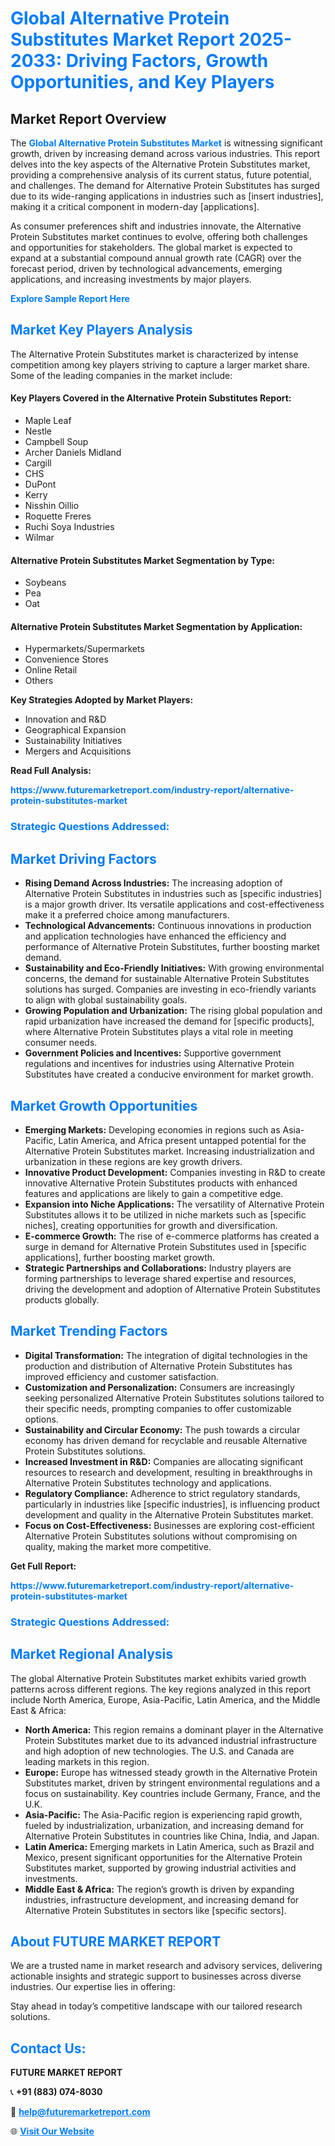 <h1 style="color: #007BFF;">Global Alternative Protein Substitutes Market Report 2025-2033: Driving Factors, Growth Opportunities, and Key Players</h1>

<section id="overview">
<h2>Market Report Overview</h2>
<p>The <a href="https://www.futuremarketreport.com/industry-report/alternative-protein-substitutes-market" style="color: #007BFF; text-decoration: none;"><strong>Global Alternative Protein Substitutes Market</strong></a> is witnessing significant growth, driven by increasing demand across various industries. This report delves into the key aspects of the Alternative Protein Substitutes market, providing a comprehensive analysis of its current status, future potential, and challenges. The demand for Alternative Protein Substitutes has surged due to its wide-ranging applications in industries such as [insert industries], making it a critical component in modern-day [applications].</p>
<p>As consumer preferences shift and industries innovate, the Alternative Protein Substitutes market continues to evolve, offering both challenges and opportunities for stakeholders. The global market is expected to expand at a substantial compound annual growth rate (CAGR) over the forecast period, driven by technological advancements, emerging applications, and increasing investments by major players.</p>
</section>

<section id="overview">
<p><a href="https://www.futuremarketreport.com/request-sample/reportId=108432" style="color: #007BFF; text-decoration: none;"><strong>Explore Sample Report Here</strong></a></p>
</section>

<section id="key-players">
<h2 style="color: #007BFF;">Market Key Players Analysis</h2>
<p>The Alternative Protein Substitutes market is characterized by intense competition among key players striving to capture a larger market share. Some of the leading companies in the market include:</p>
<h4>Key Players Covered in the Alternative Protein Substitutes Report:</h4>
<ul><li>Maple Leaf</li><li>Nestle</li><li>Campbell Soup</li><li>Archer Daniels Midland</li><li>Cargill</li><li>CHS</li><li>DuPont</li><li>Kerry</li><li>Nisshin Oillio</li><li>Roquette Freres</li><li>Ruchi Soya Industries</li><li>Wilmar</li></ul>
<h4>Alternative Protein Substitutes Market Segmentation by Type:</h4>
<ul><li>Soybeans</li><li>Pea</li><li>Oat</li></ul>

<h4>Alternative Protein Substitutes Market Segmentation by Application:</h4>
<ul><li>Hypermarkets/Supermarkets</li><li>Convenience Stores</li><li>Online Retail</li><li>Others</li></ul>
<p><strong>Key Strategies Adopted by Market Players:</strong></p>
<ul>
<li>Innovation and R&D</li>
<li>Geographical Expansion</li>
<li>Sustainability Initiatives</li>
<li>Mergers and Acquisitions</li>
</ul>
</section>

<section>
<p><strong>Read Full Analysis: </strong></p><a href="https://www.futuremarketreport.com/industry-report/alternative-protein-substitutes-market" style="color: #007BFF; text-decoration: none;"><strong>https://www.futuremarketreport.com/industry-report/alternative-protein-substitutes-market</strong></a>
<h3 style="color: #007BFF;">Strategic Questions Addressed:</h3>
</section>

<section id="driving-factors">
<h2 style="color: #007BFF;">Market Driving Factors</h2>
<ul>
<li><strong>Rising Demand Across Industries:</strong> The increasing adoption of Alternative Protein Substitutes in industries such as [specific industries] is a major growth driver. Its versatile applications and cost-effectiveness make it a preferred choice among manufacturers.</li>
<li><strong>Technological Advancements:</strong> Continuous innovations in production and application technologies have enhanced the efficiency and performance of Alternative Protein Substitutes, further boosting market demand.</li>
<li><strong>Sustainability and Eco-Friendly Initiatives:</strong> With growing environmental concerns, the demand for sustainable Alternative Protein Substitutes solutions has surged. Companies are investing in eco-friendly variants to align with global sustainability goals.</li>
<li><strong>Growing Population and Urbanization:</strong> The rising global population and rapid urbanization have increased the demand for [specific products], where Alternative Protein Substitutes plays a vital role in meeting consumer needs.</li>
<li><strong>Government Policies and Incentives:</strong> Supportive government regulations and incentives for industries using Alternative Protein Substitutes have created a conducive environment for market growth.</li>
</ul>
</section>

<section id="growth-opportunities">
<h2 style="color: #007BFF;">Market Growth Opportunities</h2>
<ul>
<li><strong>Emerging Markets:</strong> Developing economies in regions such as Asia-Pacific, Latin America, and Africa present untapped potential for the Alternative Protein Substitutes market. Increasing industrialization and urbanization in these regions are key growth drivers.</li>
<li><strong>Innovative Product Development:</strong> Companies investing in R&D to create innovative Alternative Protein Substitutes products with enhanced features and applications are likely to gain a competitive edge.</li>
<li><strong>Expansion into Niche Applications:</strong> The versatility of Alternative Protein Substitutes allows it to be utilized in niche markets such as [specific niches], creating opportunities for growth and diversification.</li>
<li><strong>E-commerce Growth:</strong> The rise of e-commerce platforms has created a surge in demand for Alternative Protein Substitutes used in [specific applications], further boosting market growth.</li>
<li><strong>Strategic Partnerships and Collaborations:</strong> Industry players are forming partnerships to leverage shared expertise and resources, driving the development and adoption of Alternative Protein Substitutes products globally.</li>
</ul>
</section>

<section id="trending-factors">
<h2 style="color: #007BFF;">Market Trending Factors</h2>
<ul>
<li><strong>Digital Transformation:</strong> The integration of digital technologies in the production and distribution of Alternative Protein Substitutes has improved efficiency and customer satisfaction.</li>
<li><strong>Customization and Personalization:</strong> Consumers are increasingly seeking personalized Alternative Protein Substitutes solutions tailored to their specific needs, prompting companies to offer customizable options.</li>
<li><strong>Sustainability and Circular Economy:</strong> The push towards a circular economy has driven demand for recyclable and reusable Alternative Protein Substitutes solutions.</li>
<li><strong>Increased Investment in R&D:</strong> Companies are allocating significant resources to research and development, resulting in breakthroughs in Alternative Protein Substitutes technology and applications.</li>
<li><strong>Regulatory Compliance:</strong> Adherence to strict regulatory standards, particularly in industries like [specific industries], is influencing product development and quality in the Alternative Protein Substitutes market.</li>
<li><strong>Focus on Cost-Effectiveness:</strong> Businesses are exploring cost-efficient Alternative Protein Substitutes solutions without compromising on quality, making the market more competitive.</li>
</ul>
</section>

<section>
<p><strong>Get Full Report: </strong></p><a href="https://www.futuremarketreport.com/industry-report/alternative-protein-substitutes-market" style="color: #007BFF; text-decoration: none;"><strong>https://www.futuremarketreport.com/industry-report/alternative-protein-substitutes-market</strong></a>
<h3 style="color: #007BFF;">Strategic Questions Addressed:</h3>
</section>


<section id="regional-analysis">
<h2 style="color: #007BFF;">Market Regional Analysis</h2>
<p>The global Alternative Protein Substitutes market exhibits varied growth patterns across different regions. The key regions analyzed in this report include North America, Europe, Asia-Pacific, Latin America, and the Middle East & Africa:</p>
<ul>
<li><strong>North America:</strong> This region remains a dominant player in the Alternative Protein Substitutes market due to its advanced industrial infrastructure and high adoption of new technologies. The U.S. and Canada are leading markets in this region.</li>
<li><strong>Europe:</strong> Europe has witnessed steady growth in the Alternative Protein Substitutes market, driven by stringent environmental regulations and a focus on sustainability. Key countries include Germany, France, and the U.K.</li>
<li><strong>Asia-Pacific:</strong> The Asia-Pacific region is experiencing rapid growth, fueled by industrialization, urbanization, and increasing demand for Alternative Protein Substitutes in countries like China, India, and Japan.</li>
<li><strong>Latin America:</strong> Emerging markets in Latin America, such as Brazil and Mexico, present significant opportunities for the Alternative Protein Substitutes market, supported by growing industrial activities and investments.</li>
<li><strong>Middle East & Africa:</strong> The region’s growth is driven by expanding industries, infrastructure development, and increasing demand for Alternative Protein Substitutes in sectors like [specific sectors].</li>
</ul>
</section>

<footer>
<h2 style="color: #007BFF;">About FUTURE MARKET REPORT</h2>
<p>We are a trusted name in market research and advisory services, delivering actionable insights and strategic support to businesses across diverse industries. Our expertise lies in offering:</p>

<p>Stay ahead in today’s competitive landscape with our tailored research solutions.</p>

<h2 style="color: #007BFF;">Contact Us:</h2>
<p><strong>FUTURE MARKET REPORT</strong></p>
<p>📞 <strong>+91 (883) 074-8030</strong></p>
<p>📧 <strong><a href="mailto:help@futuremarketreport.com" style="color: #007BFF;">help@futuremarketreport.com</a></strong></p>
<p>🌐 <strong><a href="https://www.futuremarketreport.com/" style="color: #007BFF;">Visit Our Website</a></strong></p>
</footer>